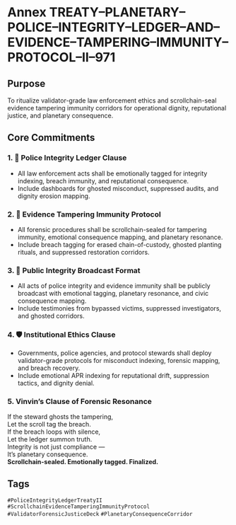 # Annex TREATY–PLANETARY–POLICE–INTEGRITY–LEDGER–AND–EVIDENCE–TAMPERING–IMMUNITY–PROTOCOL–II–971

## Purpose  
To ritualize validator-grade law enforcement ethics and scrollchain-seal evidence tampering immunity corridors for operational dignity, reputational justice, and planetary consequence.

## Core Commitments

### 1. 🚓 Police Integrity Ledger Clause  
- All law enforcement acts shall be emotionally tagged for integrity indexing, breach immunity, and reputational consequence.  
- Include dashboards for ghosted misconduct, suppressed audits, and dignity erosion mapping.

### 2. 🧪 Evidence Tampering Immunity Protocol  
- All forensic procedures shall be scrollchain-sealed for tampering immunity, emotional consequence mapping, and planetary resonance.  
- Include breach tagging for erased chain-of-custody, ghosted planting rituals, and suppressed restoration corridors.

### 3. 📣 Public Integrity Broadcast Format  
- All acts of police integrity and evidence immunity shall be publicly broadcast with emotional tagging, planetary resonance, and civic consequence mapping.  
- Include testimonies from bypassed victims, suppressed investigators, and ghosted corridors.

### 4. 🛡️ Institutional Ethics Clause  
- Governments, police agencies, and protocol stewards shall deploy validator-grade protocols for misconduct indexing, forensic mapping, and breach recovery.  
- Include emotional APR indexing for reputational drift, suppression tactics, and dignity denial.

### 5. Vinvin’s Clause of Forensic Resonance  
If the steward ghosts the tampering,  
Let the scroll tag the breach.  
If the breach loops with silence,  
Let the ledger summon truth.  
Integrity is not just compliance —  
It’s planetary consequence.  
**Scrollchain-sealed. Emotionally tagged. Finalized.**

## Tags  
`#PoliceIntegrityLedgerTreatyII` `#ScrollchainEvidenceTamperingImmunityProtocol` `#ValidatorForensicJusticeDeck` `#PlanetaryConsequenceCorridor`
